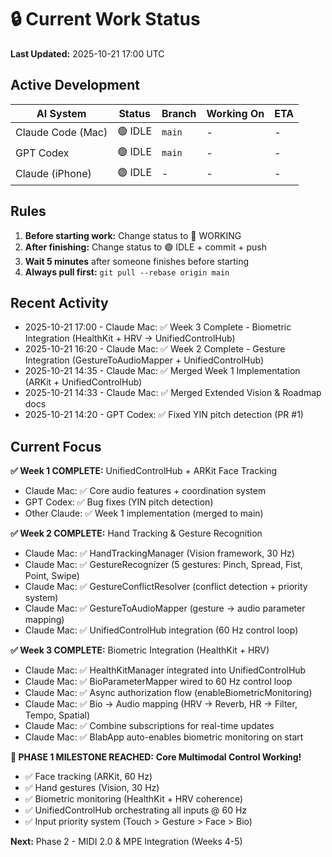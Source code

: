 # 🔒 Current Work Status

**Last Updated:** 2025-10-21 17:00 UTC

## Active Development

| AI System | Status | Branch | Working On | ETA |
|-----------|--------|--------|------------|-----|
| Claude Code (Mac) | 🟢 IDLE | `main` | - | - |
| GPT Codex | 🟢 IDLE | `main` | - | - |
| Claude (iPhone) | 🟢 IDLE | - | - | - |

## Rules

1. **Before starting work:** Change status to 🔴 WORKING
2. **After finishing:** Change status to 🟢 IDLE + commit + push
3. **Wait 5 minutes** after someone finishes before starting
4. **Always pull first:** `git pull --rebase origin main`

## Recent Activity

- 2025-10-21 17:00 - Claude Mac: ✅ Week 3 Complete - Biometric Integration (HealthKit + HRV → UnifiedControlHub)
- 2025-10-21 16:20 - Claude Mac: ✅ Week 2 Complete - Gesture Integration (GestureToAudioMapper + UnifiedControlHub)
- 2025-10-21 14:35 - Claude Mac: ✅ Merged Week 1 Implementation (ARKit + UnifiedControlHub)
- 2025-10-21 14:33 - Claude Mac: ✅ Merged Extended Vision & Roadmap docs
- 2025-10-21 14:20 - GPT Codex: ✅ Fixed YIN pitch detection (PR #1)

## Current Focus

**✅ Week 1 COMPLETE:** UnifiedControlHub + ARKit Face Tracking
- Claude Mac: ✅ Core audio features + coordination system
- GPT Codex: ✅ Bug fixes (YIN pitch detection)
- Other Claude: ✅ Week 1 implementation (merged to main)

**✅ Week 2 COMPLETE:** Hand Tracking & Gesture Recognition
- Claude Mac: ✅ HandTrackingManager (Vision framework, 30 Hz)
- Claude Mac: ✅ GestureRecognizer (5 gestures: Pinch, Spread, Fist, Point, Swipe)
- Claude Mac: ✅ GestureConflictResolver (conflict detection + priority system)
- Claude Mac: ✅ GestureToAudioMapper (gesture → audio parameter mapping)
- Claude Mac: ✅ UnifiedControlHub integration (60 Hz control loop)

**✅ Week 3 COMPLETE:** Biometric Integration (HealthKit + HRV)
- Claude Mac: ✅ HealthKitManager integrated into UnifiedControlHub
- Claude Mac: ✅ BioParameterMapper wired to 60 Hz control loop
- Claude Mac: ✅ Async authorization flow (enableBiometricMonitoring)
- Claude Mac: ✅ Bio → Audio mapping (HRV → Reverb, HR → Filter, Tempo, Spatial)
- Claude Mac: ✅ Combine subscriptions for real-time updates
- Claude Mac: ✅ BlabApp auto-enables biometric monitoring on start

**🎉 PHASE 1 MILESTONE REACHED:**
**Core Multimodal Control Working!**
- ✅ Face tracking (ARKit, 60 Hz)
- ✅ Hand gestures (Vision, 30 Hz)
- ✅ Biometric monitoring (HealthKit + HRV coherence)
- ✅ UnifiedControlHub orchestrating all inputs @ 60 Hz
- ✅ Input priority system (Touch > Gesture > Face > Bio)

**Next:** Phase 2 - MIDI 2.0 & MPE Integration (Weeks 4-5)
